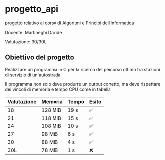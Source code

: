 # progetto_api
progetto relativo al corso di Algoritmi e Principi dell'Informatica

Docente: Martineghi Davide

Valutazione: 30/30L
## Obiettivo del progetto

Realizzare un programma in C per la ricerca del percorso ottimo tra stazioni di servizio di un'autostrada.

Il programma non solo deve produrre un output corretto, ma deve rispettare dei vincoli di memoria e tempo CPU come in tabella:

| Valutazione | Memoria   | Tempo  | Esito |
|-------------|-----------|--------|-------|
| 18          | 128 MiB   | 19 s   | ✅     |
| 21          | 118 MiB   | 15 s   | ✅     |
| 24          | 108 MiB   | 10 s   | ✅     |
| 27          | 98 MiB    | 6 s    | ✅     |
| 30          | 88 MiB    | 4 s    | ✅     |
| 30L         | 78 MiB    | 1 s    | ❌     |


